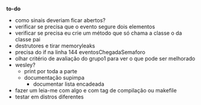 __to-do__
- como sinais deveriam ficar abertos?
- verificar se precisa que o evento segure dois elementos
- verificar se precisa eu crie um método que só chama a classe o da classe pai
- destrutores e tirar memoryleaks
- precisa do if na linha 144 eventosChegadaSemaforo
- olhar critério de avaliação do grupo1 para ver o que pode ser melhorado
- wesley?
    - print por toda a parte
    - documentação supimpa
        - documentar lista encadeada
- fazer um leia-me com algo e com tag de compilação ou makefile
- testar em distros diferentes
